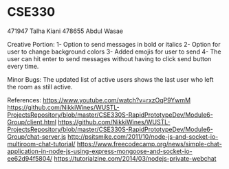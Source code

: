 # CSE330
471947 Talha Kiani
478655 Abdul Wasae

Creative Portion:
1- Option to send messages in bold or italics
2- Option for user to change background colors
3- Added emojis for user to send
4- The user can hit enter to send messages without having to click send button every time.

Minor Bugs:
The updated list of active users shows the last user who left the room as still active.

References:
https://www.youtube.com/watch?v=rxzOqP9YwmM
https://github.com/NikkiWines/WUSTL-ProjectsRepository/blob/master/CSE330S-RapidPrototypeDev/Module6-Group/client.html
https://github.com/NikkiWines/WUSTL-ProjectsRepository/blob/master/CSE330S-RapidPrototypeDev/Module6-Group/chat-server.js
http://psitsmike.com/2011/10/node-js-and-socket-io-multiroom-chat-tutorial/
https://www.freecodecamp.org/news/simple-chat-application-in-node-js-using-express-mongoose-and-socket-io-ee62d94f5804/
https://tutorialzine.com/2014/03/nodejs-private-webchat
